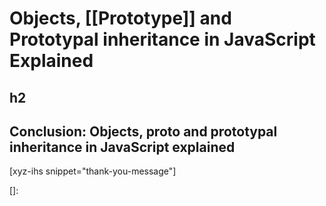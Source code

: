 # Objects, [[Prototype]] and Prototypal inheritance in JavaScript Explained
<!--more-->
<!--
Table of Contents:
## h2
### h3
### h3
## h2
## Conclusion: [...] ...
-->

## h2

## Conclusion: Objects, __proto__ and prototypal inheritance in JavaScript explained

[xyz-ihs snippet="thank-you-message"]

<!-- ### Links -->
[]:

<!--
### Meta:
-
-->

<!--
### Keywords:
-
-->

<!--
### Resources:
- https://javascript.info/prototype-inheritance
- https://blog.alexdevero.com/javascript-objects-pt2/#looping-over-javascript-objects
- https://developer.mozilla.org/en-US/docs/Web/JavaScript/Inheritance_and_the_prototype_chain
-->
